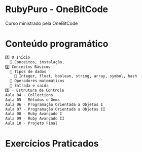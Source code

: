# RubyPuro - OneBitCode

Curso ministrado pela OneBitCode

# Conteúdo programático
```sh
1️⃣ O Início
  🔷 Conceitos, instalação, 
2️⃣ Conceitos Básicos
  🔷 Tipos de dados
    🔸 Integer, float, boolean, string, array, symbol, hash
  🔷 Operadores matemáticos
  🔷 Entrada e saída
3️⃣ - Estrutura de Controle
Aula 04 - Collections
Aula 05 - Métodos e Gems
Aula 06 - Programação Orientada a Objetos I
Aula 07 - Programação Orientada a Objetos II
Aula 08 - Ruby Avançado I
Aula 09 - Ruby Avançado II
Aula 10 - Projeto Final
```

# Exercícios Praticados
